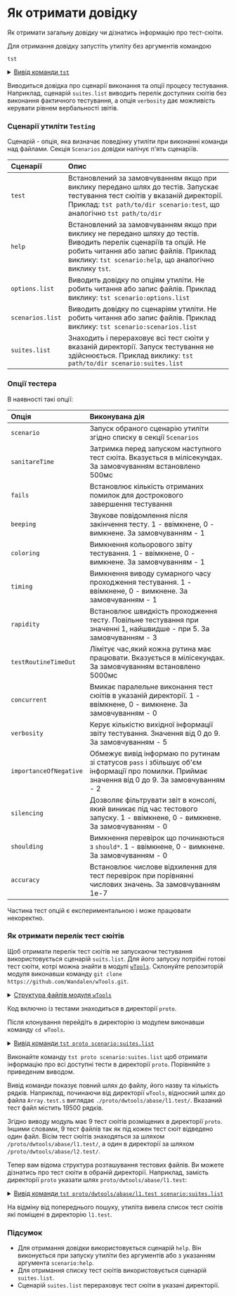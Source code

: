 # Як отримати довідку

Як отримати загальну довідку чи дізнатись інформацію про тест-сюіти.

Для отримання довідку запустіть утиліту без аргументів командою

```
tst
```

<details>
  <summary><u>Вивід команди <code>tst</code></u></summary>

```
[user@user ~]$ tst
Scenarios :
  test : run tests, default scenario
  help : get help
  options.list : list available options
  scenarios.list : list available scenarios
  suites.list : list available suites

Tester options
  scenario : Name of scenario to launch. To get scenarios list use scenario : "scenarios.list". Try: "node Some.test.js scenario:scenarios.list"
  sanitareTime : Delay between runs of test suites and after the last to get sure nothing throwen asynchronously later.
  fails : Maximum number of fails allowed before shutting down testing.
  beeping : Make diagnosticBeep sound after testing to let developer know it's done.
  coloring : Switch on/off coloring.
  timing : Switch on/off measuing of time.
  rapidity : How rapid teststing should be done. Increasing of the option decrase number of test routine to be executed. For rigorous testing 0 or 1 should be used. 5 for the fastest. Default is 3.
  routineTimeOut : Limits the time that each test routine can use. If execution of routine takes too long time then fail will be reaported and error throwen. Default is 5000 ms.
  concurrent : Runs test suite in parallel with other test suites.
  verbosity : Level of details of report. Zero for nothing, one for single line report, nine for maximum verbosity. Default is 5. Short-cut: "v". Try: "node Some.test.js v:2"
  importanceOfNegative : Increase verbosity of test checks which fails. It helps to see only fails and hide passes. Default is 9. Short-cut: "n".
  silencing : Hooking and silencing of object's of testing console output to make clean report of testing.
  shoulding : Switch on/off all should* tests checks.
  accuracy : Change default accuracy. Each test routine could have own accuracy, which cant be overwritten by this option.

```

</details>

Виводиться довідка про сценарії виконання та опції процесу тестування. Наприклад, сценарій `suites.list` виводить перелік доступних сюітів без виконання фактичного тестування, а опція `verbosity` дає можливість керувати рівнем вербальності звітів.

### Сценарії утиліти `Testing`

Сценарій - опція, яка визначає поведінку утиліти при виконанні команди над файлами. Секція `Scenarios` довідки налічує п'ять сценаріїв.

| Сценарії         | Опис                                      |
|:-----------------|:------------------------------------------|
| `test`           | Встановлений за замовчуванням якщо при виклику передано шлях до тестів. Запускає тестування тест сюітів у вказаній директорії. Приклад: `tst path/to/dir scenario:test`, що аналогічно `tst path/to/dir` |
| `help`           | Встановлений за замовчуванням якщо при виклику не передано шляху до тестів. Виводить перелік сценаріїв та опцій. Не робить читання або запис файлів. Приклад виклику: `tst scenario:help`, що аналогічно виклику `tst`. |
| `options.list`   | Виводить довідку по опціям утиліти. Не робить читання або запис файлів. Приклад виклику: `tst scenario:options.list` |
| `scenarios.list` | Виводить довідку по сценаріям утиліти. Не робить читання або запис файлів. Приклад виклику: `tst scenario:scenarios.list` |
| `suites.list`     | Знаходить і перераховує всі тест сюіти у вказаній директорії. Запуск тестування не здійснюється. Приклад виклику: `tst path/to/dir scenario:suites.list` |

### Опції тестера

В наявності такі опції:

| Опція               | Виконувана дія                                                        |
|:--------------------|:----------------------------------------------------------------------|
| `scenario`          | Запуск обраного сценарію утиліти згідно списку в секції `Scenarios`   |
| `sanitareTime`      | Затримка перед запуском наступного тест сюіта. Вказується в мілісекундах. За замовчуванням встановлено 500мс |
| `fails`             | Встановлює кількість отриманих помилок для дострокового завершення тестування |
| `beeping`           | Звукове повідомлення після закінчення тесту. 1 - ввімкнене, 0 - вимкнене. За замовчуванням - 1 |
| `coloring`          | Вимкнення кольорового звіту тестування. 1 - ввімкнене, 0 - вимкнене. За замовчуванням - 1 |
| `timing`            | Вимкнення виводу сумарного часу проходження тестування. 1 - ввімкнене, 0 - вимкнене. За замовчуванням - 1 |
| `rapidity`          | Встановлює швидкість проходження тесту. Повільне тестування при значенні 1, найшвидше - при 5. За замовчуванням - 3 |
| `testRoutineTimeOut`| Лімітує час,який кожна рутина має працювати. Вказується в мілісекундах. За замовчуванням встановлено 5000мс |
| `concurrent`        | Вмикає паралельне виконання тест сюітів в указаній директорії. 1 - ввімкнене, 0 - вимкнене. За замовчуванням - 0 |
| `verbosity`         | Керує кількістю вихідної інформації звіту тестування. Значення від 0 до 9. За замовчуванням - 5 |
| `importanceOfNegative` | Обмежує вивід інформаю по рутинам зі статусов `pass` і збільшує об'єм інформації про помилки. Приймає значення від 0 до 9. За замовчуванням - 2 |
| `silencing`         | Дозволяє фільтрувати звіт в консолі, який виникає під час тестового запуску. 1 - ввімкнене, 0 - вимкнене. За замовчуванням - 0 |
| `shoulding`         | Вимкнення перевірок що починаються з `should*`. 1 - ввімкнене, 0 - вимкнене. За замовчуванням - 0 |
| `accuracy`          | Встановлює числове відхилення для тест перевірок при порівнянні числових значень. За замовчуванням 1е-7 |

Частина тест опцій є експериментальною і може працювати некоректно.

### Як отримати перелік тест сюітів

Щоб отримати перелік тест сюітів не запускаючи тестування використовується сценарій `suits.list`. Для його запуску потрібні готові тест сюіти, котрі можна знайти в модулі [`wTools`](<https://github.com/Wandalen/wTools>). Склонуйте репозиторій модуля виконавши команду `git clone https://github.com/Wandalen/wTools.git`.

<details>
  <summary><u>Структура файлів модуля <code>wTools</code></u></summary>

```
wTools
   ├── .git
   ├── doc
   ├── out
   ├── proto
   ├── sample
   ├── ...
   └── package.json

```

</details>

Код включно із тестами знаходиться в директорії `proto`.

Після клонування перейдіть в директорію із модулем виконавши команду `cd wTools`.

<details>
  <summary><u>Вивід команди <code>tst proto scenario:suites.list</code></u></summary>

```
[user@user ~]$ tst proto scenario:suites.list

/.../wTools/proto/dwtools/abase/l1.test/Array.test.s:19500 - enabled
/.../wTools/proto/dwtools/abase/l1.test/Diagnostics.test.s:309 - enabled
/.../wTools/proto/dwtools/abase/l1.test/Entity.test.s:808 - enabled
/.../wTools/proto/dwtools/abase/l1.test/Map.test.s:4034 - enabled
/.../wTools/proto/dwtools/abase/l1.test/Regexp.test.s:1749 - enabled
/.../wTools/proto/dwtools/abase/l1.test/Routine.test.s:1558 - enabled
/.../wTools/proto/dwtools/abase/l1.test/String.test.s:3887 - enabled
/.../wTools/proto/dwtools/abase/l1.test/Typing.test.s:97 - enabled
/.../wTools/proto/dwtools/abase/l2.test/StringTools.test.s:10462 - enabled
9 test suites

```

</details>

Виконайте команду `tst proto scenario:suites.list` щоб отримати інформацію про всі доступні тести в директорії `proto`. Порівняйте з приведеним виводом.

Вивід команди показує повний шлях до файлу, його назву та кількість рядків. Наприклад, починаючи від директорії `wTools`, відносний шлях до файла `Array.test.s` виглядає `./proto/dwtools/abase/l1.test/`. Вказаний тест файл містить 19500 рядків.

Згідно виводу модуль має 9 тест сюітів розміщених в директорії `proto`. Іншими словами, 9 тест файлів так як під кожен тест сюіт відведено один файл. Вісім тест сюітів знаходяться за шляхом `/proto/dwtools/abase/l1.test/`, а один в директорії за шляхом `/proto/dwtools/abase/l2.test/`.  

Тепер вам відома структура розташування тестових файлів. Ви можете дізнатись про тест сюіти в обраній директорії. Наприклад, замість директорії `proto` указати шлях `proto/dwtools/abase/l1.test`:

<details>
  <summary><u>Вивід команди <code>tst proto/dwtools/abase/l1.test scenario:suites.list</code></u></summary>

```
[user@user ~]$ tst proto/dwtools/abase/l1.test scenario:suites.list

/.../wTools/proto/dwtools/abase/l1.test/Array.test.s:19500 - enabled
/.../wTools/proto/dwtools/abase/l1.test/Diagnostics.test.s:309 - enabled
/.../wTools/proto/dwtools/abase/l1.test/Entity.test.s:808 - enabled
/.../wTools/proto/dwtools/abase/l1.test/Map.test.s:4034 - enabled
/.../wTools/proto/dwtools/abase/l1.test/Regexp.test.s:1749 - enabled
/.../wTools/proto/dwtools/abase/l1.test/Routine.test.s:1558 - enabled
/.../wTools/proto/dwtools/abase/l1.test/String.test.s:3887 - enabled
/.../wTools/proto/dwtools/abase/l1.test/Typing.test.s:97 - enabled
8 test suites

```

</details>

На відміну від попереднього пошуку, утиліта вивела список тест сюітів які поміщені в директорію `l1.test`.

### Підсумок

- Для отримання довідки використовується сценарій `help`. Він виконується при запуску утиліти без аргументів або з указанням аргумента `scenario:help`.
- Для отримання списку тест сюітів використовується сценарій `suites.list`.
- Сценарій `suites.list` перераховує тест сюіти в указані директорії.
